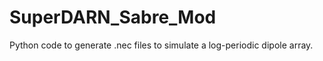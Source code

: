 SuperDARN_Sabre_Mod
===================

Python code to generate .nec files to simulate a log-periodic dipole array.
